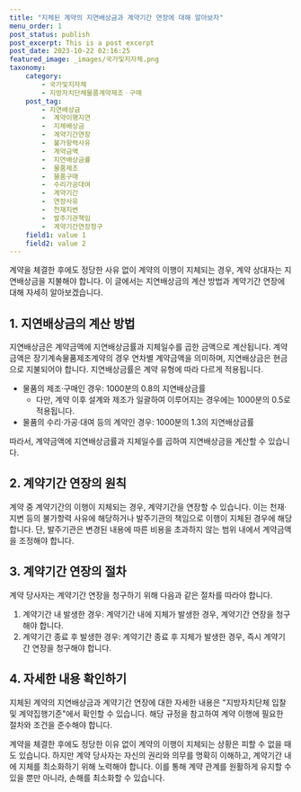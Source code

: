 ```yaml
---
title: "지체된 계약의 지연배상금과 계약기간 연장에 대해 알아보자"
menu_order: 1
post_status: publish
post_excerpt: This is a post excerpt
post_date: 2023-10-22 02:16:25
featured_image: _images/국가및지자체.png
taxonomy:
    category:
        - 국가및지자체
        - 지방자치단체물품계약제조ㆍ구매
    post_tag:
        - 지연배상금
        -  계약이행지연
        -  지체배상금
        -  계약기간연장
        -  불가항력사유
        -  계약금액
        -  지연배상금률
        -  물품제조
        -  물품구매
        -  수리가공대여
        -  계약기간
        -  연장사유
        -  천재지변
        -  발주기관책임
        -  계약기간연장청구
    field1: value 1
    field2: value 2
---
```



계약을 체결한 후에도 정당한 사유 없이 계약의 이행이 지체되는 경우, 계약 상대자는 지연배상금을 지불해야 합니다. 이 글에서는 지연배상금의 계산 방법과 계약기간 연장에 대해 자세히 알아보겠습니다.

## 1. 지연배상금의 계산 방법

지연배상금은 계약금액에 지연배상금률과 지체일수를 곱한 금액으로 계산됩니다. 계약금액은 장기계속물품제조계약의 경우 연차별 계약금액을 의미하며, 지연배상금은 현금으로 지불되어야 합니다. 지연배상금률은 계약 유형에 따라 다르게 적용됩니다.

- 물품의 제조·구매인 경우: 1000분의 0.8의 지연배상금률
  - 다만, 계약 이후 설계와 제조가 일괄하여 이루어지는 경우에는 1000분의 0.5로 적용됩니다.
- 물품의 수리·가공·대여 등의 계약인 경우: 1000분의 1.3의 지연배상금률

따라서, 계약금액에 지연배상금률과 지체일수를 곱하여 지연배상금을 계산할 수 있습니다.

## 2. 계약기간 연장의 원칙

계약 중 계약기간의 이행이 지체되는 경우, 계약기간을 연장할 수 있습니다. 이는 천재·지변 등의 불가항력 사유에 해당하거나 발주기관의 책임으로 이행이 지체된 경우에 해당합니다. 단, 발주기관은 변경된 내용에 따른 비용을 초과하지 않는 범위 내에서 계약금액을 조정해야 합니다.

## 3. 계약기간 연장의 절차

계약 당사자는 계약기간 연장을 청구하기 위해 다음과 같은 절차를 따라야 합니다.

1. 계약기간 내 발생한 경우: 계약기간 내에 지체가 발생한 경우, 계약기간 연장을 청구해야 합니다.
2. 계약기간 종료 후 발생한 경우: 계약기간 종료 후 지체가 발생한 경우, 즉시 계약기간 연장을 청구해야 합니다.

## 4. 자세한 내용 확인하기

지체된 계약의 지연배상금과 계약기간 연장에 대한 자세한 내용은 "지방자치단체 입찰 및 계약집행기준"에서 확인할 수 있습니다. 해당 규정을 참고하여 계약 이행에 필요한 절차와 조건을 준수해야 합니다.

계약을 체결한 후에도 정당한 이유 없이 계약의 이행이 지체되는 상황은 피할 수 없을 때도 있습니다. 하지만 계약 당사자는 자신의 권리와 의무를 명확히 이해하고, 계약기간 내에 지체를 최소화하기 위해 노력해야 합니다. 이를 통해 계약 관계를 원활하게 유지할 수 있을 뿐만 아니라, 손해를 최소화할 수 있습니다.
